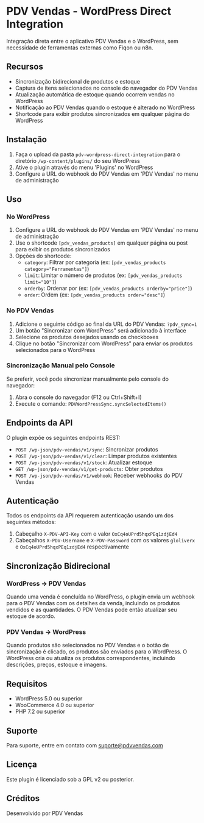 # PDV Vendas - WordPress Direct Integration

Integração direta entre o aplicativo PDV Vendas e o WordPress, sem necessidade de ferramentas externas como Fiqon ou n8n.

## Recursos

- Sincronização bidirecional de produtos e estoque
- Captura de itens selecionados no console do navegador do PDV Vendas
- Atualização automática de estoque quando ocorrem vendas no WordPress
- Notificação ao PDV Vendas quando o estoque é alterado no WordPress
- Shortcode para exibir produtos sincronizados em qualquer página do WordPress

## Instalação

1. Faça o upload da pasta `pdv-wordpress-direct-integration` para o diretório `/wp-content/plugins/` do seu WordPress
2. Ative o plugin através do menu 'Plugins' no WordPress
3. Configure a URL do webhook do PDV Vendas em 'PDV Vendas' no menu de administração

## Uso

### No WordPress

1. Configure a URL do webhook do PDV Vendas em 'PDV Vendas' no menu de administração
2. Use o shortcode `[pdv_vendas_products]` em qualquer página ou post para exibir os produtos sincronizados
3. Opções do shortcode:
   - `category`: Filtrar por categoria (ex: `[pdv_vendas_products category="Ferramentas"]`)
   - `limit`: Limitar o número de produtos (ex: `[pdv_vendas_products limit="10"]`)
   - `orderby`: Ordenar por (ex: `[pdv_vendas_products orderby="price"]`)
   - `order`: Ordem (ex: `[pdv_vendas_products order="desc"]`)

### No PDV Vendas

1. Adicione o seguinte código ao final da URL do PDV Vendas: `?pdv_sync=1`
2. Um botão "Sincronizar com WordPress" será adicionado à interface
3. Selecione os produtos desejados usando os checkboxes
4. Clique no botão "Sincronizar com WordPress" para enviar os produtos selecionados para o WordPress

### Sincronização Manual pelo Console

Se preferir, você pode sincronizar manualmente pelo console do navegador:

1. Abra o console do navegador (F12 ou Ctrl+Shift+I)
2. Execute o comando: `PDVWordPressSync.syncSelectedItems()`

## Endpoints da API

O plugin expõe os seguintes endpoints REST:

- `POST /wp-json/pdv-vendas/v1/sync`: Sincronizar produtos
- `POST /wp-json/pdv-vendas/v1/clear`: Limpar produtos existentes
- `POST /wp-json/pdv-vendas/v1/stock`: Atualizar estoque
- `GET /wp-json/pdv-vendas/v1/get-products`: Obter produtos
- `POST /wp-json/pdv-vendas/v1/webhook`: Receber webhooks do PDV Vendas

## Autenticação

Todos os endpoints da API requerem autenticação usando um dos seguintes métodos:

1. Cabeçalho `X-PDV-API-Key` com o valor `OxCq4oUPrd5hqxPEq1zdjEd4`
2. Cabeçalhos `X-PDV-Username` e `X-PDV-Password` com os valores `gloliverx` e `OxCq4oUPrd5hqxPEq1zdjEd4` respectivamente

## Sincronização Bidirecional

### WordPress → PDV Vendas

Quando uma venda é concluída no WordPress, o plugin envia um webhook para o PDV Vendas com os detalhes da venda, incluindo os produtos vendidos e as quantidades. O PDV Vendas pode então atualizar seu estoque de acordo.

### PDV Vendas → WordPress

Quando produtos são selecionados no PDV Vendas e o botão de sincronização é clicado, os produtos são enviados para o WordPress. O WordPress cria ou atualiza os produtos correspondentes, incluindo descrições, preços, estoque e imagens.

## Requisitos

- WordPress 5.0 ou superior
- WooCommerce 4.0 ou superior
- PHP 7.2 ou superior

## Suporte

Para suporte, entre em contato com [suporte@pdvvendas.com](mailto:suporte@pdvvendas.com)

## Licença

Este plugin é licenciado sob a GPL v2 ou posterior.

## Créditos

Desenvolvido por PDV Vendas

